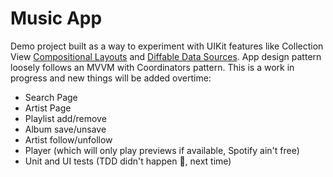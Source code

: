 # Music App

Demo project built as a way to experiment with UIKit features like Collection View [Compositional Layouts](https://developer.apple.com/documentation/uikit/uicollectionviewcompositionallayout) and 
[Diffable Data Sources](https://developer.apple.com/documentation/uikit/uicollectionviewdiffabledatasource). App design pattern loosely follows an MVVM with Coordinators pattern.
This is a work in progress and new things will be added overtime:

- Search Page
- Artist Page
- Playlist add/remove
- Album save/unsave 
- Artist follow/unfollow 
- Player (which will only play previews if available, Spotify ain't free)
- Unit and UI tests (TDD didn't happen 🙁, next time)

